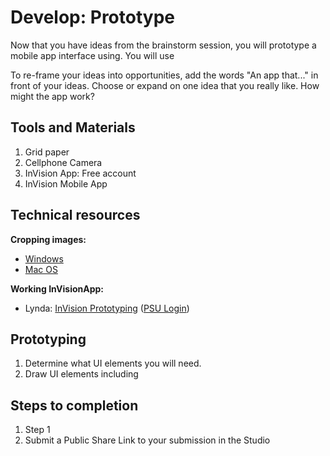 # Develop: Prototype

Now that you have ideas from the brainstorm session, you will prototype a mobile app interface using. You will use

To re-frame your ideas into opportunities, add the words "An app that..." in front of your ideas. Choose or expand on one idea that you really like. How might the app work?

## Tools and Materials

1. Grid paper
2. Cellphone Camera
3. InVision App: Free account
4. InVision Mobile App

## Technical resources

**Cropping images:**

* [Windows](http://www.tech-recipes.com/rx/56624/how-to-rotate-crop-photos-in-windows-10/)
* [Mac OS](http://osxdaily.com/2014/06/16/crop-image-mac-preview/)

**Working InVisionApp:**

* Lynda: [InVision Prototyping](https://www.lynda.com/Flinto-tutorials/Invision-prototyping/452520/493200-4.html) \([PSU Login](https://lynda.psu.edu)\)

## Prototyping

1. Determine what UI elements you will need.
2. Draw UI elements including

## Steps to completion

1. Step 1
2. Submit a Public Share Link to your submission in the Studio



